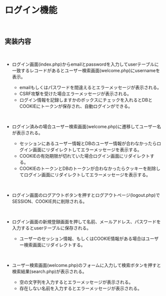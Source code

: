 

# ログイン機能

<br>

## 実装内容

<br>

* ログイン画面(index.php)からemailとpasswordを入力してuserテーブルに一致するレコードがあるとユーザー検索画面(welcome.php)にusernameを表示。


	* emailもしくはパスワードを間違えるとエラーメッセージが表示される。
	* CSRF攻撃を受けた場合エラーメッセージが表示される。
	* ログイン情報を記録しますかのボックスにチェックを入れるとDBとCOOKIEにトークンが保存され、自動ログインができる。
<br>

* ログイン済みの場合ユーザー検索画面(welcome.php)に遷移してユーザー名が表示される。

	* セッションにあるユーザー情報とDBのユーザー情報が合わなかったらログイン画面にリダイレクトしてエラーメッセージを表示する。
	* COOKIEの有効期限が切れていた場合ログイン画面にリダイレクトする。
	* COOKIEのトークンとDBのトークンが合わなかったらクッキーを削除してログイン画面にリダイレクトしてエラーメッセージを表示する。
<br>

* ログイン画面のログアウトボタンを押すとログアウトページ(logout.php)でSESSION、COOKIE共に削除される。

<br>

* ログイン画面の新規登録画面を押して名前、メールアドレス、パスワードを入力するとuserテーブルに保存される。

	* ユーザーのセッション情報、もしくはCOOKIE情報がある場合はユーザー検索画面にリダイレクトする。

<br>

* ユーザー検索画面(welcome.php)のフォームに入力して検索ボタンを押すと検索結果(search.php)が表示される。


	* 空の文字列を入力するとエラーメッセージが表示される。
	* 存在しない名前を入力するとエラーメッセージが表示される。




